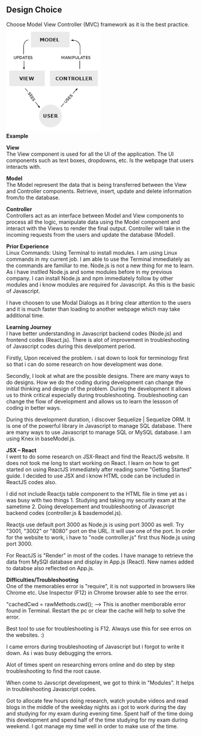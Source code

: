 <h2> Design Choice </h2>
Choose Model View Controller (MVC) framework as it is the best practice. <br/>
<img src="images/MVC.png" width="50%" height="50%"> <br/>
<b> Example </b> 

<b> View </b> <br/>
The View component is used for all the UI of the application. The UI components such as text boxes, dropdowns, etc. Is the webpage that users interacts with.

<b> Model </b> <br/>
The Model represent the data that is being transferred between the View and Controller components. Retrieve, insert, update and delete information from/to the database. 

<b> Controller </b> <br/>
Controllers act as an interface between Model and View components to process all the logic, manipulate data using the Model component and interact with the Views to render the final output. Controller will take in the incoming requests from the users and update the database (Model). 

<b>Prior Experience </b> <br/>
Linux Commands: Using Terminal to install modules. I am using Linux commands in my current job. I am able to use the Terminal immediately as the commands are familiar to me. 
Node.js is not a new thing for me to learn. As i have instlled Node.js and some modules before in my previous company. I can install Node.js and npm immediately follow by other modules and i know modules are required for Javascript. As this is the basic of Javascript. 

I have choosen to use Modal Dialogs as it bring clear attention to the users and it is much faster than loading to another webpage which may take additional time. 

<b> Learning Journey </b> <br/>
I have better understanding in Javascript backend codes (Node.js) and frontend codes (React.js).
There is alot of improvement in troubleshooting of Javascript codes during this develpoment period. 

Firstly,
Upon received the problem. i sat down to look for terminology first so that i can do some research on how development was done. 

Secondly,
I look at what are the possible designs. There are many ways to do designs. How we do the coding during development can change the initial thinking and design of the problem. During the development it allows us to think critical especially during troubleshooting. Troubleshooting can change the flow of development and allows us to learn the lessson of coding in better ways.

During this development duration, i discover Sequelize | Sequelize ORM. It is one of the powerful library in Javascript to manage SQL database. There are many ways to use Javascript to manage SQL or MySQL database. I am using Knex in baseModel.js. 

<b>JSX – React </b> <br/>
I went to do some research on JSX-React and find the ReactJS website. It does not took me long to start working on React. I learn on how to get started on using ReactJS immediately after reading some "Getting Started" guide. I decided to use JSX and i know HTML code can be included in ReactJS codes also. 

I did not include Reactjs table component to the HTML file in time yet as i was busy with two things 1. Studying and taking my security exam at the sametime 2. Doing developement and troubleshooting of Javascript backend codes (controller.js & basdemodel.js).

Reactjs use default port 3000 as Node.js is using port 3000 as well. Try "3001, "3002" or "8080" port on the URL. It will use one of the port. In order for the website to work, i have to "node controller.js" first thus Node.js using port 3000. 

For ReactJS is "Render" in most of the codes. I have manage to retrieve the data from MySQl database and display in App.js (React). New names added to databse also reflected on App.js. 

<b> Difficulties/Troubleshooting </b> <br/>
One of the memorables error is "require", it is not supported in browsers like Chrome etc. Use Inspector (F12) in Chrome browser able to see the error.

"cachedCwd = rawMethods.cwd(); --> This is another memborable error found in Terminal. Restart the pc or clear the cache will help to solve the error. 

Best tool to use for troubleshooting is F12. Always use this for see erros on the websites. :) 

I came errors during troubleshooting of Javascript but i forgot to write it down. As i was busy debugging the errors. 

Alot of times spent on researching errors online and do step by step troubleshooting to find the root cause. 

When come to Javscript development, we got to think in "Modules". It helps in troubleshooting Javascript codes. 

Got to allocate few hours doing research, watch youtube videos and read blogs in the middle of the weekday nights as i got to work during the day and studying for my exam during evening time. Spent half of the time doing this development and spend half of the time studying for my exam during weekend. I got manage my time well in order to make use of the time. 


